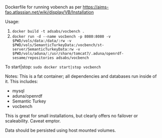 Dockerfile for running vobench as per https://aims-fao.atlassian.net/wiki/display/VB/Installation

Usage:

1. `docker build -t adsabs/vocbench .`
1. `docker run -d --name vocbench -p 8080:8080 -v $PWD/vols/data:/data/:rw -v $PWD/vols/SemanticTurkeyData:/vocbench/st-server/SemanticTurkeyData:rw -v $PWD/vols/aduna/:/usr/share/tomcat7/.aduna/openrdf-sesame/repositories adsabs/vocbench`

To start|stop: `sudo docker start|stop vocbench`

Notes:
This is a fat container; all dependencies and databases run inside of it. This includes:

  - mysql
  - aduna/openrdf
  - Semantic Turkey
  - vocbench

This is great for small installations, but clearly offers no failover or scaleability. Caveat emptor.

Data should be persisted using host mounted volumes.
